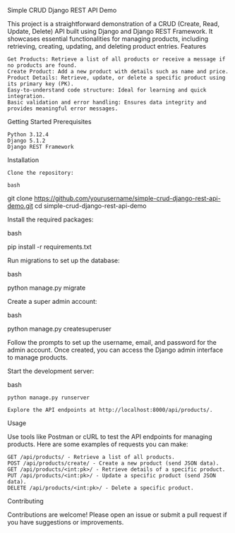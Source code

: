 Simple CRUD Django REST API Demo

This project is a straightforward demonstration of a CRUD (Create, Read, Update, Delete) API built using Django and Django REST Framework. It showcases essential functionalities for managing products, including retrieving, creating, updating, and deleting product entries.
Features

    Get Products: Retrieve a list of all products or receive a message if no products are found.
    Create Product: Add a new product with details such as name and price.
    Product Details: Retrieve, update, or delete a specific product using its primary key (PK).
    Easy-to-understand code structure: Ideal for learning and quick integration.
    Basic validation and error handling: Ensures data integrity and provides meaningful error messages.

Getting Started
Prerequisites

    Python 3.12.4
    Django 5.1.2
    Django REST Framework

Installation

    Clone the repository:

    bash

git clone https://github.com/yourusername/simple-crud-django-rest-api-demo.git
cd simple-crud-django-rest-api-demo

Install the required packages:

bash

pip install -r requirements.txt

Run migrations to set up the database:

bash

python manage.py migrate

Create a super admin account:

bash

python manage.py createsuperuser

Follow the prompts to set up the username, email, and password for the admin account. Once created, you can access the Django admin interface to manage products.

Start the development server:

bash

    python manage.py runserver

    Explore the API endpoints at http://localhost:8000/api/products/.

Usage

Use tools like Postman or cURL to test the API endpoints for managing products. Here are some examples of requests you can make:

    GET /api/products/ - Retrieve a list of all products.
    POST /api/products/create/ - Create a new product (send JSON data).
    GET /api/products/<int:pk>/ - Retrieve details of a specific product.
    PUT /api/products/<int:pk>/ - Update a specific product (send JSON data).
    DELETE /api/products/<int:pk>/ - Delete a specific product.

Contributing

Contributions are welcome! Please open an issue or submit a pull request if you have suggestions or improvements.
